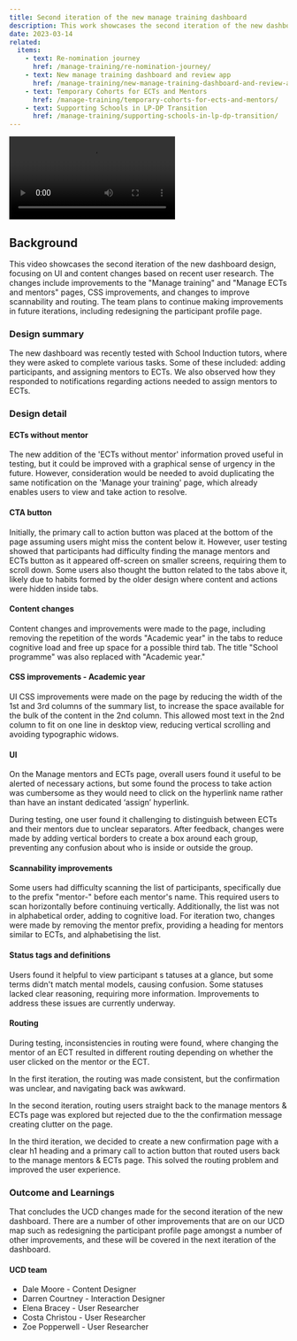 ```yaml
---
title: Second iteration of the new manage training dashboard
description: This work showcases the second iteration of the new dashboard design, focusing on UI and content changes based on recent user research. The changes include improvements to the "Manage training" and "Manage ECTs and mentors" pages, CSS improvements, and changes to improve scannability and routing. The team plans to continue making improvements in future iterations, including redesigning the participant profile page.
date: 2023-03-14
related:
  items:
    - text: Re-nomination journey
      href: /manage-training/re-nomination-journey/
    - text: New manage training dashboard and review app
      href: /manage-training/new-manage-training-dashboard-and-review-app/
    - text: Temporary Cohorts for ECTs and Mentors
      href: /manage-training/temporary-cohorts-for-ects-and-mentors/
    - text: Supporting Schools in LP-DP Transition
      href: /manage-training/supporting-schools-in-lp-dp-transition/
---
```


<video src="https://user-images.githubusercontent.com/128088/241957501-5deab459-06c3-4c97-a1a0-4c2965610e80.mp4" controls>
</video>

## Background
This video showcases the second iteration of the new dashboard design, focusing on UI and content changes based on recent user research. The changes include improvements to the "Manage training" and "Manage ECTs and mentors" pages, CSS improvements, and changes to improve scannability and routing. The team plans to continue making improvements in future iterations, including redesigning the participant profile page.

### Design summary

The new dashboard was recently tested with School Induction tutors, where they were asked to complete various tasks. Some of these included: adding participants, and assigning mentors to ECTs. We also observed how they responded to notifications regarding actions needed to assign mentors to ECTs.

### Design detail

#### ECTs without mentor
The new addition of the 'ECTs without mentor' information proved useful in testing, but it could be improved with a graphical sense of urgency in the future. However, consideration would be needed to avoid duplicating the same notification on the 'Manage your training' page, which already enables users to view and take action to resolve.

#### CTA button
Initially, the primary call to action button was placed at the bottom of the page assuming users might miss the content below it. However, user testing showed that participants had difficulty finding the manage mentors and ECTs button as it appeared off-screen on smaller screens, requiring them to scroll down. Some users also thought the button related to the tabs above it, likely due to habits formed by the older design where content and actions were hidden inside tabs.

#### Content changes
Content changes and improvements were made to the page, including removing the repetition of the words "Academic year" in the tabs to reduce cognitive load and free up space for a possible third tab. The title "School programme" was also replaced with "Academic year."

#### CSS improvements - Academic year
UI CSS improvements were made on the page by reducing the width of the 1st and 3rd columns of the summary list, to increase the space available for the bulk of the content in the 2nd column. This allowed most text in the 2nd column to fit on one line in desktop view, reducing vertical scrolling and avoiding typographic widows.


#### UI
On the Manage mentors and ECTs page, overall users found it useful to be alerted of necessary actions, but some found the process to take action was cumbersome as they would need to click on the hyperlink name rather than have an instant dedicated ‘assign’ hyperlink.

During testing, one user found it challenging to distinguish between ECTs and their mentors due to unclear separators. After feedback, changes were made by adding vertical borders to create a box around each group, preventing any confusion about who is inside or outside the group.

#### Scannability improvements
Some users had difficulty scanning the list of participants, specifically due to the prefix "mentor-" before each mentor's name. This required users to scan horizontally before continuing vertically. Additionally, the list was not in alphabetical order, adding to cognitive load. For iteration two, changes were made by removing the mentor prefix, providing a heading for mentors similar to ECTs, and alphabetising the list.

#### Status tags and definitions
Users found it helpful to view participant s tatuses at a glance, but some terms didn't match mental models, causing confusion. Some statuses lacked clear reasoning, requiring more information. Improvements to address these issues are currently underway.

#### Routing
During testing, inconsistencies in routing were found, where changing the mentor of an ECT resulted in different routing depending on whether the user clicked on the mentor or the ECT.

In the first iteration, the routing was made consistent, but the confirmation was unclear, and navigating back was awkward.

In the second iteration, routing users straight back to the manage mentors & ECTs page was explored but rejected due to the the confirmation message creating clutter on the page.  

In the third iteration, we decided to create a new confirmation page with a clear h1 heading and a primary call to action button that routed users back to the manage mentors & ECTs page.  This solved the routing problem and improved the user experience.

### Outcome and Learnings
That concludes the UCD changes made for the second iteration of the new dashboard. There are a number of other improvements that are on our UCD map such as redesigning the participant profile page amongst a number of other improvements, and these will be covered in the next iteration of the dashboard.


#### UCD team

- Dale Moore - Content Designer
- Darren Courtney - Interaction Designer
- Elena Bracey - User Researcher
- Costa Christou - User Researcher
- Zoe Popperwell - User Researcher

